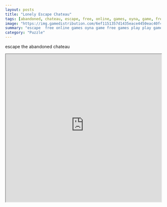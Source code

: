 ```yaml
---
layout: posts
title: "Lonely Escape Chateau"
tags: [abandoned, chateau, escape, free, online, games, oyna, game, free, games, play, play, games]
image: "https://img.gamedistribution.com/6ef1151357d1435eace4450eac40f45e.jpg"
summary: "escape  free online games oyna game free games play play games"
category: "Puzzle"
---
```


escape the abandoned chateau

<iframe width="100%" height="480px;" src="https://flash.gamedistribution.com?game=6ef1151357d1435eace4450eac40f45e"></iframe>